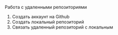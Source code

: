Работа с удаленными репозиториями

1. Создать аккаунт на Github
2. Создать локальный репозиторий
3. Связать удаленный репозиторий с локальным
